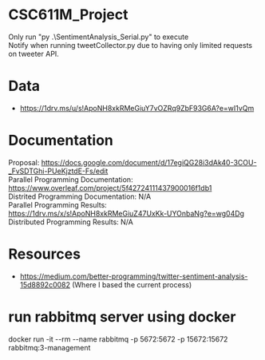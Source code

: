 # CSC611M_Project

Only run "py .\SentimentAnalysis_Serial.py" to execute <br />
Notify when running tweetCollector.py due to having only limited requests on tweeter API. <br />

# Data

- https://1drv.ms/u/s!ApoNH8xkRMeGiuY7vOZRq9ZbF93G6A?e=wI1vQm

# Documentation

Proposal: https://docs.google.com/document/d/17egiQG28i3dAk40-3COU-_FvSDTGhi-PUeKjztdE-Fs/edit <br />
Parallel Programming Documentation: https://www.overleaf.com/project/5f42724111437900016f1db1 <br />
Distrited Programming Documentation: N/A <br />
Parallel Programming Results: https://1drv.ms/x/s!ApoNH8xkRMeGiuZ47UxKk-UYOnbaNg?e=wg04Dg <br />
Distributed Programming Results: N/A <br />

# Resources
- https://medium.com/better-programming/twitter-sentiment-analysis-15d8892c0082 (Where I based the current process) <br />

# run rabbitmq server using docker
docker run -it --rm --name rabbitmq -p 5672:5672 -p 15672:15672 rabbitmq:3-management